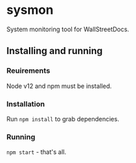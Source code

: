 # sysmon

System monitoring tool for WallStreetDocs.

## Installing and running

### Reuirements

Node v12 and npm must be installed.

### Installation

Run `npm install` to grab dependencies.

### Running

`npm start` - that's all.